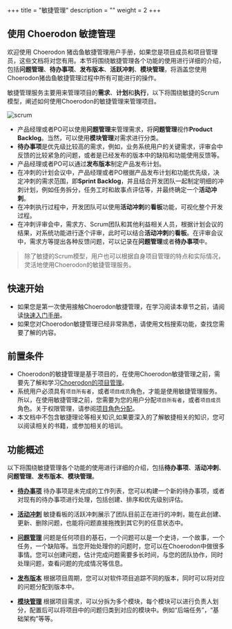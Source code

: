﻿+++
title = "敏捷管理"
description = ""
weight = 2
+++

## 使用 Choerodon 敏捷管理

欢迎使用 Choerodon 猪齿鱼敏捷管理用户手册，如果您是项目成员和项目管理员，这些文档将对您有用。本节将围绕敏捷管理各个功能的使用进行详细的介绍，包括**问题管理**、**待办事项**、**发布版本**、**活跃冲刺**、**模块管理**，将涵盖您使用Choerodon猪齿鱼敏捷管理过程中所有可能进行的操作。

敏捷管理服务主要用来管理项目的**需求**、**计划**和**执行**，以下将围绕敏捷的Scrum模型，阐述如何使用Choerodon的敏捷管理来管理项目。

![](/docs/user-guide/agile/imge/scrum.png "scrum")

- 产品经理或者PO可以使用**问题管理**来管理需求，将**问题管理**视作**Product Backlog**。当然，可以使用**模块管理**对需求进行分类。
- **待办事项**是优先级比较高的需求，例如，业务系统用户的关键需求，评审会中反馈的比较紧急的问题，或者是已经发布的版本中的缺陷和功能使用反馈等。
- 产品经理或者PO可以通过**发布版本**制定产品发布计划。
- 在冲刺的计划会议中，产品经理或者PO根据产品发布计划和功能优先级，决定冲刺的需求范围，即**Sprint Backlog**，并且结合开发团队一起制定明细的冲刺计划，例如任务拆分，任务工时和故事点评估等，并最终确定一个**活动冲刺**。
- 在冲刺执行过程中，开发团队可以使用**活动冲刺**的**看板**功能，可视化整个开发过程。
- 在冲刺评审会中，需求方、Scrum团队和其他利益相关人员，根据计划会议的结果，对系统功能进行逐个评审，此时可以结合**活动冲刺**的**看板**。在评审会议中，需求方等提出各种反馈问题，可以记录在**问题管理**或者**待办事项**中。


<blockquote class="note">
    除了敏捷的Scrum模型，用户也可以根据自身项目管理的特点和实际情况，灵活地使用Choerodon的敏捷管理服务。
</blockquote>

## 快速开始

 - 如果您是第一次使用接触Choerodon敏捷管理，在学习阅读本章节之前，请阅读[快速入门手册](../../quick-start/agile/)。
 - 如果您对Choerodon敏捷管理已经非常熟悉，请使用文档搜索功能，查找您需要了解的内容。

## 前置条件

 - Choerodon的敏捷管理是基于项目的，在使用Choerodon敏捷管理之前，需要先了解和学习[Choerodon的项目管理](../../quick-start/project)。
 - 系统用户必须具有`项目所有者`，或者`项目成员`角色，才能是使用敏捷管理服务。所以，在使用敏捷管理之前，您需要为您的用户分配`项目所有者`，或者`项目成员`角色。关于权限管理，请参阅[项目角色分配](.././system-configuration/project/role-assignment/)。
 - 本文档中不包含敏捷理论等相关知识,如果要深入的了解敏捷相关的知识，您可以阅读相关的书籍，或参加相关的培训。

## 功能概述

以下将围绕敏捷管理各个功能的使用进行详细的介绍，包括**待办事项**、**活动冲刺**、**问题管理**、**发布版本**、**模块管理**。

- [**待办事项**](./backlog) 待办事项是未完成的工作列表，您可以构建一个新的待办事项，或者对现有的待办事项进行处理，包括创建、排序和优先级别评估。

- [**活动冲刺**](./sprint) 敏捷看板的活跃冲刺展示了团队目前正在进行的冲刺，能在此创建、更新、删除问题，也能将问题直接拖拽到其它列的任意状态中。

- [**问题管理**](./issue) 问题是任何项目的基石，一个问题可以是一个史诗，一个故事，一个任务，一个缺陷等。当您开始处理你的问题时，您可以在Choerodon中做很多事情。您可以创建问题，估计完成问题需要多长时间，与您的团队协作，同时处理问题，查看问题的完成情况等信息。

- [**发布版本**](./release) 根据项目周期，您可以对软件项目追踪不同的版本，同时可以将对应的问题分配到版本中。

- [**模块管理**](./component) 根据项目需求，可以分拆为多个模块，每个模块可以进行负责人划分，配置后可以将项目中的问题归类到对应的模块中。例如“后端任务”，“基础架构”等等。


